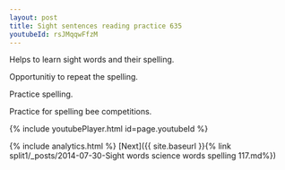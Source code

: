 ```yaml
---
layout: post
title: Sight sentences reading practice 635
youtubeId: rsJMqqwFfzM
---
```

 
 
Helps to learn sight words and their spelling.

Opportunitiy to repeat the spelling. 

Practice spelling. 
 
Practice for spelling bee competitions. 
 
{% include youtubePlayer.html id=page.youtubeId %}
 
 
{% include analytics.html %} 
[Next]({{ site.baseurl }}{% link  split1/_posts/2014-07-30-Sight words science words spelling 117.md%})
 
